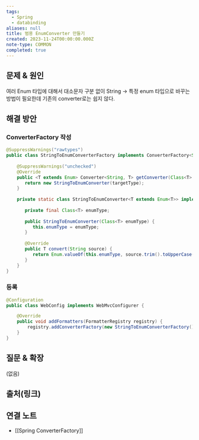```yaml
---
tags:
  - Spring
  - databinding
aliases: null
title: 범용 EnumConverter 만들기
created: 2023-11-24T00:00:00.000Z
note-type: COMMON
completed: true
---
```


## 문제 & 원인

여러 Enum 타입에 대해서 대소문자 구분 없이 String  -> 특정 enum 타입으로 바꾸는 방법이 필요한데 기존의 converter로는 쉽지 않다.
## 해결 방안

### ConverterFactory 작성

```java
@SuppressWarnings("rawtypes")  
public class StringToEnumConverterFactory implements ConverterFactory<String, Enum> {  
  
    @SuppressWarnings("unchecked")  
    @Override  
    public <T extends Enum> Converter<String, T> getConverter(Class<T> targetType) {  
       return new StringToEnumConverter(targetType);  
    }  
  
    private static class StringToEnumConverter<T extends Enum<T>> implements Converter<String, T> {  
  
       private final Class<T> enumType;  
  
       public StringToEnumConverter(Class<T> enumType) {  
          this.enumType = enumType;  
       }  
  
       @Override  
       public T convert(String source) {  
          return Enum.valueOf(this.enumType, source.trim().toUpperCase());  
       }  
    }  
}
```

### 등록
```java
@Configuration
public class WebConfig implements WebMvcConfigurer {

	@Override
	public void addFormatters(FormatterRegistry registry) {
		registry.addConverterFactory(new StringToEnumConverterFactory());
	}
}
```

## 질문 & 확장

(없음)

## 출처(링크)


## 연결 노트
- [[Spring ConverterFactory]]
